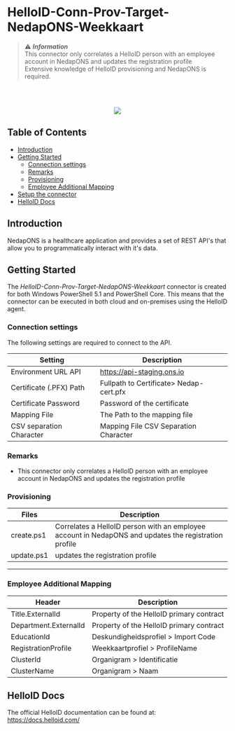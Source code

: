 # HelloID-Conn-Prov-Target-NedapONS-Weekkaart

> :warning: **_Information_**   <br />This connector only correlates a HelloID person with an employee account in NedapONS and updates the registration profile
<br />Extensive knowledge of HelloID provisioning and NedapONS is required.

<br />
<br />

<p align="center">
  <img src="https://user-images.githubusercontent.com/68013812/94918899-c672c700-04b3-11eb-9132-7125bbf77fa5.png">
</p>

## Table of Contents
- [Introduction](introduction)
- [Getting Started](getting-started)
  + [Connection settings](Connection-settings)
  + [Remarks](Remarks)
  + [Provisioning](provisioning)
  + [Employee Additional Mapping](Employee-Additional-Mapping)
- [Setup the connector](setup-the-connector)
- [HelloID Docs](helloid-docs)


## Introduction
NedapONS is a healthcare application and provides a set of REST API's that allow you to programmatically interact with it's data.

## Getting Started

The _HelloID-Conn-Prov-Target-NedapONS-Weekkaart_ connector is created for both Windows PowerShell 5.1 and PowerShell Core. This means that the connector can be executed in both cloud and on-premises using the HelloID agent.

### Connection settings

The following settings are required to connect to the API.

| Setting     | Description |
| ------------ | ----------- |
| Environment URL API     |    https://api-staging.ons.io                                     |
| Certificate (.PFX) Path    |  Fullpath to Certificate> Nedap-cert.pfx                       |
| Certificate Password |    Password of the certificate                                       |
| Mapping File |  The Path to the mapping file |
| CSV separation Character| Mapping File CSV Separation Character         |

### Remarks

- This connector only correlates a HelloID person with an employee account in NedapONS and updates the registration profile 

### Provisioning

| Files       | Description                                             |
| ----------- | ------------------------------------------              |
| create.ps1  | Correlates a HelloID person with an employee account in NedapONS and updates the registration profile |
| update.ps1  | updates the registration profile |
----------

###  Employee Additional Mapping
| Header    | Description |
| ------------ | ----------- |
| Title.ExternalId   | Property of the HelloID primary contract
| Department.ExternalId  | Property of the HelloID primary contract
| EducationId   |   Deskundigheidsprofiel > Import Code
| RegistrationProfile | Weekkaartprofiel > ProfileName
| ClusterId  | Organigram > Identificatie
| ClusterName  |    Organigram > Naam

## HelloID Docs

The official HelloID documentation can be found at: https://docs.helloid.com/
